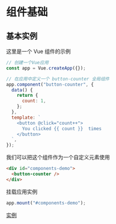 # 组件基础

## 基本实例

这里是一个 Vue 组件的示例

```js
// 创建一个Vue应用
const app = Vue.createApp({});

// 在应用中定义一个 button-counter 全局组件
app.component("button-counter", {
  data() {
    return {
      count: 1,
    };
  },
  template: `
    <button @click="count++">
      You clicked {{ count }}  times
    </button>
  `,
});
```

我们可以把这个组件作为一个自定义元素使用

```html
<div id="components-demo">
  <button-counter />
</div>
```

挂载应用实例

```js
app.mount("#components-demo");
```

[实例](../../package/components-demo/src/main.js)
